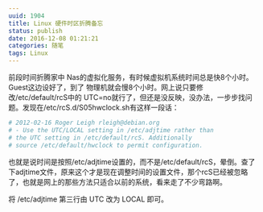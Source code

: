 ```yaml
---
uuid: 1904
title: Linux 硬件时区折腾备忘
status: publish
date: 2016-12-08 01:21:21
categories: 随笔
tags: Linux
---
```

前段时间折腾家中 Nas的虚拟化服务，有时候虚拟机系统时间总是快8个小时。Guest这边设好了，到了 物理机就会慢8个小时。网上说只要修改/etc/default/rcS中的 UTC=no就行了，但还是没反映，没办法，一步步找问题。发现在/etc/rcS.d/S05hwclock.sh有这样一段话：

```bash
# 2012-02-16 Roger Leigh rleigh@debian.org
# - Use the UTC/LOCAL setting in /etc/adjtime rather than
# the UTC setting in /etc/default/rcS. Additionally
# source /etc/default/hwclock to permit configuration.
```

<!--more-->

也就是说时间是按照/etc/adjtime设置的，而不是/etc/default/rcS，晕倒。查了下adjtime文件，原来这个才是现在调整时间的设置文件，那个rcS已经被忽略了，也就是网上的那些方法只适合以前的系统，看来走了不少弯路啊。

将 /etc/adjtime 第三行由 UTC 改为 LOCAL 即可。

